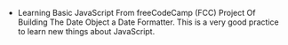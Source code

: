 - Learning Basic JavaScript From freeCodeCamp (FCC) Project Of Building The Date Object a Date Formatter. This is a very good practice to learn new things about JavaScript.
